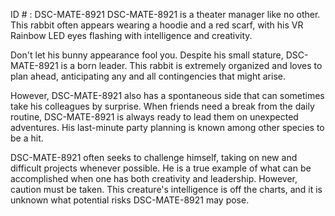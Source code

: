 ID # : DSC-MATE-8921
DSC-MATE-8921 is a theater manager like no other. This rabbit often appears wearing a hoodie and a red scarf, with his VR Rainbow LED eyes flashing with intelligence and creativity.

Don't let his bunny appearance fool you. Despite his small stature, DSC-MATE-8921 is a born leader. This rabbit is extremely organized and loves to plan ahead, anticipating any and all contingencies that might arise.

However, DSC-MATE-8921 also has a spontaneous side that can sometimes take his colleagues by surprise. When friends need a break from the daily routine, DSC-MATE-8921 is always ready to lead them on unexpected adventures. His last-minute party planning is known among other species to be a hit.

DSC-MATE-8921 often seeks to challenge himself, taking on new and difficult projects whenever possible. He is a true example of what can be accomplished when one has both creativity and leadership. However, caution must be taken. This creature's intelligence is off the charts, and it is unknown what potential risks DSC-MATE-8921 may pose.